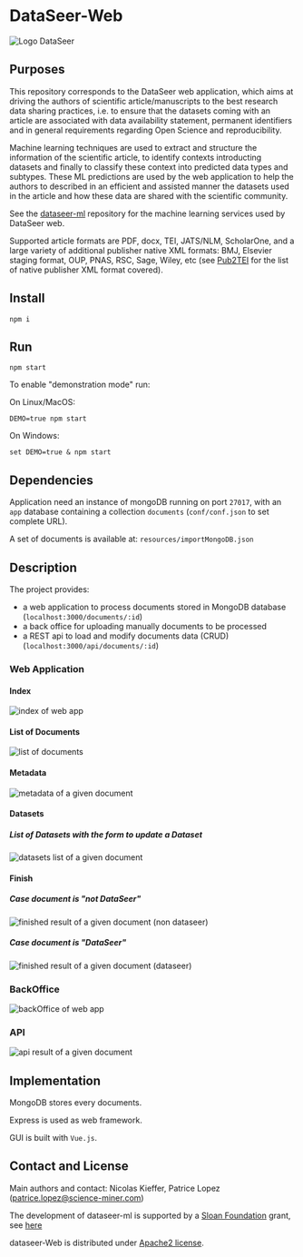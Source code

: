 # DataSeer-Web

![Logo DataSeer](/public/img/DataSeer-logo-75.png "Logo")

## Purposes

This repository corresponds to the DataSeer web application, which aims at driving the authors of scientific article/manuscripts to the best research data sharing practices, i.e. to ensure that the datasets coming with an article are associated with data availability statement, permanent identifiers and in general requirements regarding Open Science and reproducibility. 

Machine learning techniques are used to extract and structure the information of the scientific article, to identify contexts introducting datasets and finally to classify these context into predicted data types and subtypes. These ML predictions are used by the web application to help the authors to described in an efficient and assisted manner the datasets used in the article and how these data are shared with the scientific community. 

See the [dataseer-ml](https://github.com/kermitt2/dataseer-ml) repository for the machine learning services used by DataSeer web.

Supported article formats are PDF, docx, TEI, JATS/NLM, ScholarOne, and a large variety of additional publisher native XML formats: BMJ, Elsevier staging format, OUP, PNAS, RSC, Sage, Wiley, etc (see [Pub2TEI](https://github.com/kermitt2/Pub2TEI) for the list of native publisher XML format covered).

## Install

``npm i``

## Run

``npm start``

To enable "demonstration mode" run:

On Linux/MacOS:

``DEMO=true npm start``

On Windows:

``set DEMO=true & npm start``

## Dependencies

Application need an instance of mongoDB running on port `27017`, with an `app` database containing a collection `documents` (`conf/conf.json` to set complete URL).

A set of documents is available at: `resources/importMongoDB.json`

## Description

The project provides: 

  - a web application to process documents stored in MongoDB database (`localhost:3000/documents/:id`)
  - a back office for uploading manually documents to be processed
  - a REST api to load and modify documents data (CRUD) (`localhost:3000/api/documents/:id`)
  
### Web Application

#### Index

![index of web app](/doc/index.png "Index of web app")

#### List of Documents

![list of documents](/doc/documents_list.jpg "List of documents")

#### Metadata

![metadata of a given document](/doc/metadata.jpg "metadata of a given document")

#### Datasets

##### List of Datasets with the form to update a Dataset

![datasets list of a given document](/doc/dataset_list.png "datasets list of a given document")

#### Finish

##### Case document is "not DataSeer"

![finished result of a given document (non dataseer)](/doc/finish.jpg "finished result of a given document (non dataseer)")

##### Case document is "DataSeer"

![finished result of a given document (dataseer)](/doc/finish_dataseer.jpg "finished result of a given document (dataseer)")

### BackOffice

![backOffice of web app](/doc/backoffice.png "BackOffice of web app")

### API

![api result of a given document](/doc/api.jpg "api result of a given document")

## Implementation

MongoDB stores every documents.

Express is used as web framework. 

GUI is built with `Vue.js`.

## Contact and License

Main authors and contact: Nicolas Kieffer, Patrice Lopez (<patrice.lopez@science-miner.com>)

The development of dataseer-ml is supported by a [Sloan Foundation](https://sloan.org/) grant, see [here](https://coko.foundation/coko-receives-sloan-foundation-grant-to-build-dataseer-a-missing-piece-in-the-data-sharing-puzzle/)

dataseer-Web is distributed under [Apache2 license](https://www.apache.org/licenses/LICENSE-2.0).
